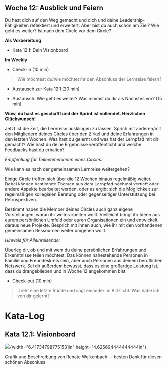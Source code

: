 ## Woche 12: Ausblick und Feiern

Du hast dich auf den Weg gemacht und dich und deine
Leadership-Fähigkeiten reflektiert und erweitert. Aber bist du auch
schon am Ziel? Wie geht es weiter? Ist nach dem Circle vor dem Circle?

**Als Vorbereitung**

-   Kata 12.1: Dein Visionboard

**Im Weekly**

-   Check-in (10 min)

> Wie möchtest du/wie möchtet ihr den Abschluss der Lernreise feiern?

-   Austausch zur Kata 12.1 (20 min)

-   Austausch: Wie geht es weiter? Was nimmst du dir als Nächstes vor?
    (15 min)

**Wow, du hast es geschafft und der Sprint ist vollendet. Herzlichen
Glückwunsch!**

Jetzt ist die Zeit, die Lernreise ausklingen zu lassen. Sprich mit
anderen/mit den Mitgliedern deines Circles über den Zirkel und deine
Erfahrungen in den letzten Wochen. Was hast du gelernt und was hat der
Lernpfad mit dir gemacht? Wie hast du deine Ergebnisse veröffentlicht
und welche Feedbacks hast du erhalten?

*Empfehlung für Teilnehmer:innen eines Circles:*

Wie kann es nach der gemeinsamen Lernreise weitergehen?

Einige Circle treffen sich über die 12 Wochen hinaus regelmäßig weiter.
Dabei können bestimmte Themen aus dem Lernpfad nochmal vertieft oder
andere Aspekte bearbeitet werden, oder es ergibt sich die Möglichkeit
zur regelmäßigen kollegialen Beratung oder gegenseitiger Unterstützung
bei Retrospektiven.

Bestimmt haben die Member deines Circles auch ganz eigene Vorstellungen,
woran ihr weiterarbeiten wollt. Vielleicht bringt ihr Ideen aus eurem
persönlichen Umfeld oder euren Organisationen ein und entwickelt daraus
neue Projekte. Besprich mit ihnen auch, wie ihr mit den vorhandenen
gemeinsamen Ressourcen weiter umgehen wollt.

*Hinweis für Alleinreisende:*

Überleg dir, ob und mit wem du deine persönlichen Erfahrungen und
Erkenntnisse teilen möchtest. Das können nahestehende Personen in
Familie und Freundeskreis sein, aber auch Personen aus deinem
beruflichen Netzwerk. Sei dir außerdem bewusst, dass es eine großartige
Leistung ist, dass du drangeblieben und in Woche 12 angekommen bist.

-   Check-out (10 min)

> Dreht eine letzte Runde und sagt einander im Blitzlicht: Was habe ich
> von dir gelernt?

# Kata-Log

## Kata 12.1: Visionboard

![](./src/images/image8.png){width="6.417347987751531in"
height="4.625694444444444in"}

Grafik und Beschreibung von Renate Welkenbach -- besten Dank für diesen
schönen Abschluss



